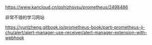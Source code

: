 https://www.kancloud.cn/pshizhsysu/prometheus/2498486



非常不错的学习网站



https://yunlzheng.gitbook.io/prometheus-book/parti-prometheus-ji-chu/alert/alert-manager-use-receiver/alert-manager-extension-with-webhook

